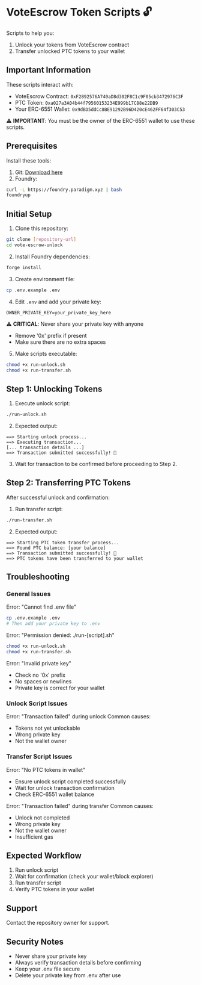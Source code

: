 # VoteEscrow Token Scripts 🔓

Scripts to help you:

1. Unlock your tokens from VoteEscrow contract
2. Transfer unlocked PTC tokens to your wallet

## Important Information

These scripts interact with:

- VoteEscrow Contract: `0xF2892576A740aD8d302F8C1c9F05cb3472976C3F`
- PTC Token: `0xa027a3A04b44f79560153234E999b17C88e22DB9`
- Your ERC-6551 Wallet: `0x9dBD5ddCc8BE91292B96D420cE462FF64f303C53`

⚠️ **IMPORTANT**: You must be the owner of the ERC-6551 wallet to use these scripts.

## Prerequisites

Install these tools:

1. Git: [Download here](https://git-scm.com/downloads)
2. Foundry:

```bash
curl -L https://foundry.paradigm.xyz | bash
foundryup
```

## Initial Setup

1. Clone this repository:

```bash
git clone [repository-url]
cd vote-escrow-unlock
```

2. Install Foundry dependencies:

```bash
forge install
```

3. Create environment file:

```bash
cp .env.example .env
```

4. Edit `.env` and add your private key:

```
OWNER_PRIVATE_KEY=your_private_key_here
```

⚠️ **CRITICAL**: Never share your private key with anyone

- Remove '0x' prefix if present
- Make sure there are no extra spaces

5. Make scripts executable:

```bash
chmod +x run-unlock.sh
chmod +x run-transfer.sh
```

## Step 1: Unlocking Tokens

1. Execute unlock script:

```bash
./run-unlock.sh
```

2. Expected output:

```
==> Starting unlock process...
==> Executing transaction...
[... transaction details ...]
==> Transaction submitted successfully! 🎉
```

3. Wait for transaction to be confirmed before proceeding to Step 2.

## Step 2: Transferring PTC Tokens

After successful unlock and confirmation:

1. Run transfer script:

```bash
./run-transfer.sh
```

2. Expected output:

```
==> Starting PTC token transfer process...
==> Found PTC balance: [your balance]
==> Transaction submitted successfully! 🎉
==> PTC tokens have been transferred to your wallet
```

## Troubleshooting

### General Issues

Error: "Cannot find .env file"

```bash
cp .env.example .env
# Then add your private key to .env
```

Error: "Permission denied: ./run-[script].sh"

```bash
chmod +x run-unlock.sh
chmod +x run-transfer.sh
```

Error: "Invalid private key"

- Check no '0x' prefix
- No spaces or newlines
- Private key is correct for your wallet

### Unlock Script Issues

Error: "Transaction failed" during unlock
Common causes:

- Tokens not yet unlockable
- Wrong private key
- Not the wallet owner

### Transfer Script Issues

Error: "No PTC tokens in wallet"

- Ensure unlock script completed successfully
- Wait for unlock transaction confirmation
- Check ERC-6551 wallet balance

Error: "Transaction failed" during transfer
Common causes:

- Unlock not completed
- Wrong private key
- Not the wallet owner
- Insufficient gas

## Expected Workflow

1. Run unlock script
2. Wait for confirmation (check your wallet/block explorer)
3. Run transfer script
4. Verify PTC tokens in your wallet

## Support

Contact the repository owner for support.

## Security Notes

- Never share your private key
- Always verify transaction details before confirming
- Keep your .env file secure
- Delete your private key from .env after use
